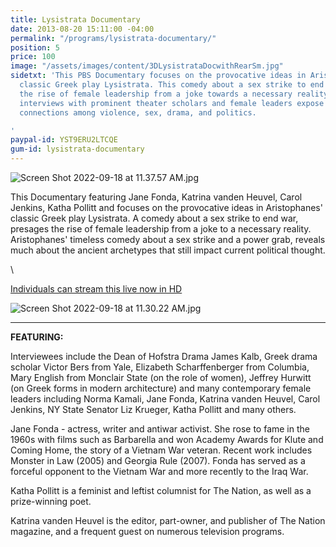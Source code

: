 ```yaml
---
title: Lysistrata Documentary
date: 2013-08-20 15:11:00 -04:00
permalink: "/programs/lysistrata-documentary/"
position: 5
price: 100
image: "/assets/images/content/3DLysistrataDocwithRearSm.jpg"
sidetxt: 'This PBS Documentary focuses on the provocative ideas in Aristophanes''
  classic Greek play Lysistrata. This comedy about a sex strike to end war, presages
  the rise of female leadership from a joke towards a necessary reality. Insightful
  interviews with prominent theater scholars and female leaders expose the ancient
  connections among violence, sex, drama, and politics.

'
paypal-id: YST9ERU2LTCQE
gum-id: lysistrata-documentary
---
```


![Screen Shot 2022-09-18 at 11.37.57 AM.jpg](/uploads/Screen%20Shot%202022-09-18%20at%2011.37.57%20AM.jpg)

This Documentary featuring Jane Fonda, Katrina vanden Heuvel, Carol Jenkins, Katha Pollitt and focuses on the provocative ideas in Aristophanes' classic Greek play Lysistrata. A comedy about a sex strike to end war, presages the rise of female leadership from a joke to a necessary reality. Aristophanes' timeless comedy about a sex strike and a power grab, reveals much about the ancient archetypes that still impact current political thought.

<script src="https://gumroad.com/js/gumroad.js"></script>\
<a class="gumroad-button" href="https://macmillanfilms.gumroad.com/l/lysistrata-documentary?wanted=true">Individuals can stream this live now in HD</a>

![Screen Shot 2022-09-18 at 11.30.22 AM.jpg](/uploads/Screen%20Shot%202022-09-18%20at%2011.30.22%20AM.jpg)

---

**FEATURING:**

Interviewees include the Dean of Hofstra Drama James Kalb, Greek drama scholar Victor Bers from Yale, Elizabeth Scharffenberger from Columbia, Mary English from Monclair State (on the role of women), Jeffrey Hurwitt (on Greek forms in modern architecture) and many contemporary female leaders including Norma Kamali, Jane Fonda, Katrina vanden Heuvel, Carol Jenkins, NY State Senator Liz Krueger, Katha Pollitt and many others.

Jane Fonda - actress, writer and antiwar activist. She rose to fame in the 1960s with films such as Barbarella and won Academy Awards for Klute and Coming Home, the story of a Vietnam War veteran. Recent work includes Monster in Law (2005) and Georgia Rule (2007). Fonda has served as a forceful opponent to the Vietnam War and more recently to the Iraq War.

Katha Pollitt is a feminist and leftist columnist for The Nation, as well as a prize-winning poet.

Katrina vanden Heuvel is the editor, part-owner, and publisher of The Nation magazine, and a frequent guest on numerous television programs.